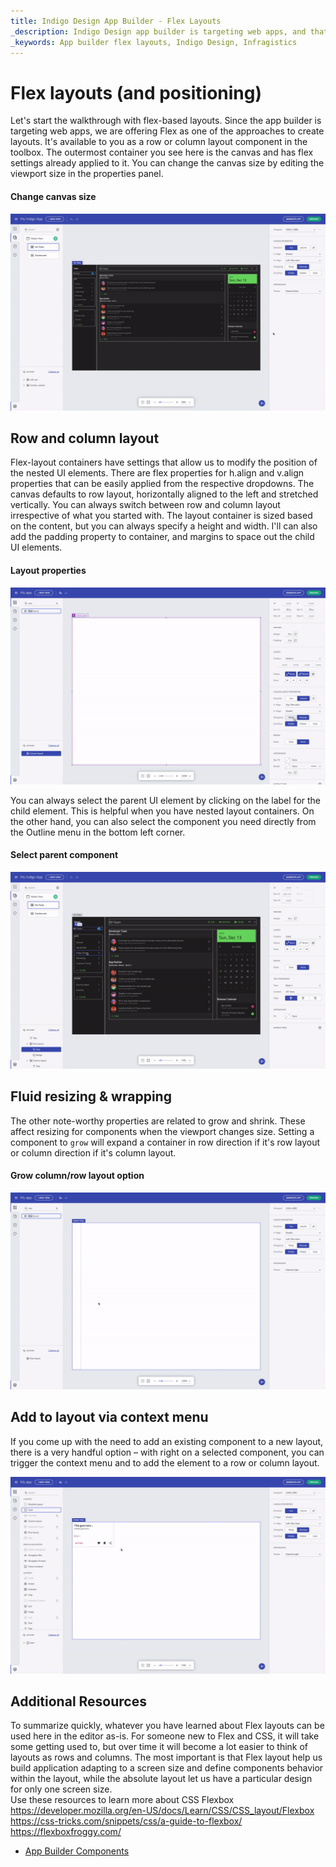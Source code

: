 ```yaml
---
title: Indigo Design App Builder - Flex Layouts
_description: Indigo Design app builder is targeting web apps, and that’s why we are offering Flex as one of the approaches to create layouts. It's available to you as a row or column layout component in the toolbox.
_keywords: App builder flex layouts, Indigo Design, Infragistics
---
```


# Flex layouts (and positioning) 

Let's start the walkthrough with flex-based layouts. Since the app builder is targeting web apps, we are offering Flex as one of the approaches to create layouts. It's available to you as a row or column layout component in the toolbox. The outermost container you see here is the canvas and has flex settings already applied to it. You can change the canvas size by editing the viewport size in the properties panel. 

#### Change canvas size 
<img class="responsive-img" src="../images/edit-create-canvas-size-Indigo-Design-App-Builder.gif" />

## Row and column layout 

Flex-layout containers have settings that allow us to modify the position of the nested UI elements. There are flex properties for h.align and v.align properties that can be easily applied from the respective dropdowns. The canvas defaults to row layout, horizontally aligned to the left and stretched vertically. You can always switch between row and column layout irrespective of what you started with. The layout container is sized based on the content, but you can always specify a height and width. I'll can also add the padding property to container, and margins to space out the child UI elements. 

#### Layout properties
<img class="responsive-img" src="../images/row-column-layout-Indigo-Design-App-Builder.gif" />

You can always select the parent UI element by clicking on the label for the child element. This is helpful when you have nested layout containers. On the other hand, you can also select the component you need directly from the Outline menu in the bottom left corner.  

#### Select parent component 
<img class="responsive-img" src="../images/select-parent-Indigo-Design-App-Builder.gif" />

## Fluid resizing & wrapping 

The other note-worthy properties are related to grow and shrink. These affect resizing for components when the viewport changes size. Setting a component to `grow` will expand a container in row direction if it's row layout or column direction if it's column layout.  

#### Grow column/row layout option 
<img class="responsive-img" src="../images/grow-column-row-layout-Indigo-Design-App-Builder.gif" />


## Add to layout via context menu 

If you come up with the need to add an existing component to a new layout, there is a very handful option – with right on a selected component, you can trigger the context menu and to add the element to a row or column layout.  

<img class="responsive-img" src="../images/add-to-layout-Indigo-Design-App-Builder.gif" />

## Additional Resources

To summarize quickly, whatever you have learned about Flex layouts can be used here in the editor as-is. For someone new to Flex and CSS, it will take some getting used to, but over time it will become a lot easier to think of layouts as rows and columns. The most important is that Flex layout help us build application adapting to a screen size and define components behavior within the layout, while the absolute layout let us have a particular design for only one screen size. 
<br>Use these resources to learn more about CSS Flexbox
<br>https://developer.mozilla.org/en-US/docs/Learn/CSS/CSS_layout/Flexbox
<br>https://css-tricks.com/snippets/css/a-guide-to-flexbox/
<br>https://flexboxfroggy.com/

<div class="divider--half"></div>

* [App Builder Components](indigo-design-app-builder-components.md)

